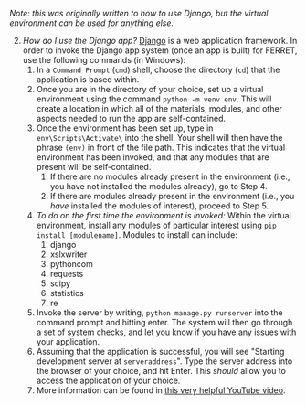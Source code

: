 _Note: this was originally written to how to use Django, but the virtual environment can be used for anything else._

2. _How do I use the Django app?_
   [Django](https://www.djangoproject.com/) is a web application framework. In order to invoke the Django app system (once an app is built) for FERRET, use the following commands (in Windows):
   1. In a `Command Prompt` (`cmd`) shell, choose the directory (`cd`) that the application is based within.
   2. Once you are in the directory of your choice, set up a virtual environment using the command `python -m venv env`. This will create a location in which all of the materials, modules, and other aspects needed to run the app are self-contained.
   3. Once the environment has been set up, type in `env\Scripts\Activate\` into the shell. Your shell will then have the phrase `(env)` in front of the file path. This indicates that the virtual environment has been invoked, and that any modules that are present will be self-contained. 
      1. If there are no modules already present in the environment (i.e., you have not installed the modules already), go to Step 4. 
      2. If there are modules already present in the environment (i.e., you *have* installed the modules of interest), proceed to Step 5.
   4. *To do on the first time the environment is invoked:* Within the virtual environment, install any modules of particular interest using `pip install [modulename]`. Modules to install can include:
      1. django
      2. xslxwriter
      3. pythoncom
      4. requests
      5. scipy
      6. statistics
      7. re
   5. Invoke the server by writing, `python manage.py runserver` into the command prompt and hitting enter. The system will then go through a set of system checks, and let you know if you have any issues with your application.
   6. Assuming that the application is successful, you will see "Starting development server at `serveraddress`". Type the server address into the browser of your choice, and hit Enter. This *should* allow you to access the application of your choice.
   7. More information can be found in [this very helpful YouTube video](https://www.youtube.com/watch?v=LQTMqGns7Co).
